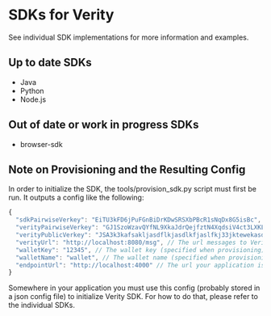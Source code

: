 # SDKs for Verity

See individual SDK implementations for more information and examples.

## Up to date SDKs

* Java
* Python
* Node.js

## Out of date or work in progress SDKs

* browser-sdk

## Note on Provisioning and the Resulting Config

In order to initialize the SDK, the tools/provision_sdk.py script must first be run.  It outputs a config like the following: 

```js
{
  "sdkPairwiseVerkey": "EiTU3kFD6jPuFGnBiDrKDwSRSXbPBcR1sNqDx8G5isBc", // Your public key used only with Verity
  "verityPairwiseVerkey": "GJ1SzoWzavQYfNL9XkaJdrQejfztN4XqdsiV4ct3LXKL", // Verity's public key used only with you
  "verityPublicVerkey": "JSA3k3kafsakljasdflkjasdlkfjaslfkj33jktewekasd", // Verity's public key used with everyone
  "verityUrl": "http://localhost:8080/msg", // The url messages to Verity should be POSTed to
  "walletKey": "12345", // The wallet key (specified when provisioning)
  "walletName": "wallet", // The wallet name (specified when provisioning)
  "endpointUrl": "http://localhost:4000" // The url your application is listening for messages on
}
```

Somewhere in your application you must use this config (probably stored in a json config file) to initialize Verity SDK. For how to do that, please refer to the individual SDKs.